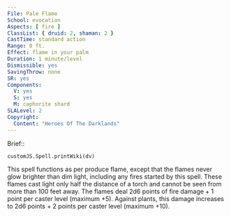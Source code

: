 ```yaml
---
File: Pale Flame
School: evocation
Aspects: [ fire ]
ClassList: { druid: 2, shaman: 2 }
CastTime: standard action
Range: 0 ft.
Effect: flame in your palm
Duration: 1 minute/level
Dismissible: yes
SavingThrow: none
SR: yes
Components:
  V: yes
  S: yes
  M: caphorite shard
SLALevel: 2
Copyright:
  Content: "Heroes Of The Darklands"
---
```

Brief:: 

```dataviewjs
customJS.Spell.printWiki(dv)
```

This spell functions as per produce flame, except that the  flames never glow brighter than dim light, including any fires started by this spell. These flames cast light only half the distance of a torch and cannot be seen from more than 100 feet away. The flames deal 2d6 points of fire damage + 1 point per caster level (maximum +5). Against plants, this damage increases to 2d6 points + 2 points per caster level (maximum +10).

